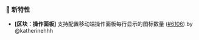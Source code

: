 ### 🎉 新特性

- **[区块：操作面板]** 支持配置移动端操作面板每行显示的图标数量 ([#6106](https://github.com/nocobase/nocobase/pull/6106)) by @katherinehhh

